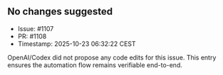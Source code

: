 ## No changes suggested

- Issue: #1107
- PR: #1108
- Timestamp: 2025-10-23 06:32:22 CEST

OpenAI/Codex did not propose any code edits for this issue. This entry ensures the automation flow remains verifiable end-to-end.

